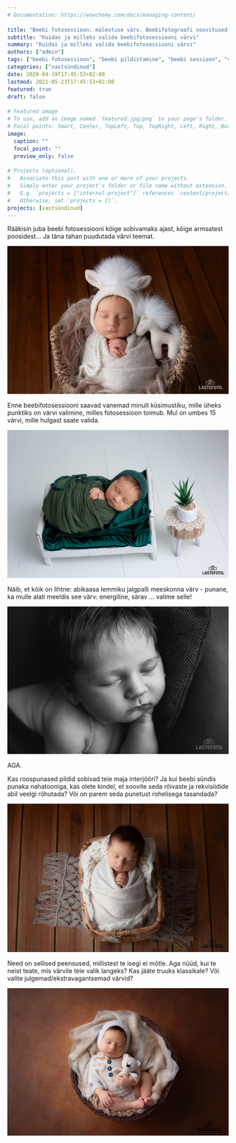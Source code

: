 ```yaml
---
# Documentation: https://wowchemy.com/docs/managing-content/

title: "Beebi fotosessioon: mälestuse värv. Beebifotograafi soovitused."
subtitle: "Kuidas ja milleks valida beebifotosessiooni värvi"
summary: "Kuidas ja milleks valida beebifotosessiooni värvi"
authors: ["admin"]
tags: ["beebi fotosessioon", "beebi pildistamine", "beebi sessioon", "vastsündinu fotosessioon"]
categories: ["vastsündinud"]
date: 2020-04-19T17:45:53+02:00
lastmod: 2021-05-23T17:45:53+02:00
featured: true
draft: false

# Featured image
# To use, add an image named `featured.jpg/png` to your page's folder.
# Focal points: Smart, Center, TopLeft, Top, TopRight, Left, Right, BottomLeft, Bottom, BottomRight.
image:
  caption: ""
  focal_point: ""
  preview_only: false

# Projects (optional).
#   Associate this post with one or more of your projects.
#   Simply enter your project's folder or file name without extension.
#   E.g. `projects = ["internal-project"]` references `content/project/deep-learning/index.md`.
#   Otherwise, set `projects = []`.
projects: [vastsündinud]
---
```

Rääkisin juba beebi fotosessiooni kõige sobivamaks ajast, kõige armsatest poosidest... Ja täna tahan puudutada värvi teemat.

![beebi fotosessioon](./beebi-fotosessioon-1.jpg)

Enne beebifotosessiooni saavad vanemad minult küsimustiku, mille üheks punktiks on värvi valimine, milles fotosessioon toimub. Mul on umbes 15 värvi, mille hulgast saate valida.

![beebi fotosessioon Tallinnas](./beebi-fotosessioon-2.jpg)

Näib, et kõik on lihtne: abikaasa lemmiku jalgpalli meeskonna värv - punane, ka mulle alati meeldis see värv: energiline, särav ... valime selle!

![beebi fotosessioon Tallinna stuudios](./beebi-fotosessioon-3.jpg)

AGA. 

Kas roospunased pildid sobivad teie maja interjööri? Ja kui beebi sündis punaka nahatooniga, kas olete kindel, et soovite seda rõivaste ja rekvisiidide abil veelgi rõhutada? Või on parem seda punetust rohelisega tasandada?

![beebi pildistamine stuudios](./beebi-fotosessioon-4.jpg)

Need on sellised peensused, millistest te isegi ei mõtle. Aga nüüd, kui te neist teate, mis värvile teie valik langeks? Kas jääte truuks klassikale? Või valite julgemad/ekstravagantsemad värvid?

![beebi pildistamine Tallinnas](./beebi-fotosessioon-5.jpg)